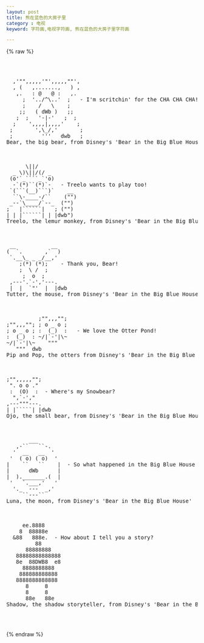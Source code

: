 ```yaml
---
layout: post
title: 熊在蓝色的大房子里
category : 电视
keyword: 字符画,电视字符画, 熊在蓝色的大房子里字符画

---
```

{% raw %}
<pre>



  ,'"",,,,,'"',,,,,""',
  , (   ,.......,   ) ,
   ,.   : @   @ :   ,.
     ;  '../^\..'  ;   - I'm scritchin' for the CHA CHA CHA!
     ;    /   \    ; 
    ;;   ( dWb )   ;;
   ;  ;   '-|-'   ;  ;
  ;    ',,,,|,,,,'    ;
 ;       ',\_/,'       ;
 ;         '''   dwb   ;
Bear, the big bear, from Disney's 'Bear in the Big Blue House'



      \||/ 
  _ \)\||/(/ _
 (o'`_````_`'o) 
  -`(*)``(*)`-   - Treelo wants to play too!
 `(```(__)```)`    __
  ``\-____-/``    ("")
 _--`\____/`--_  ("")
;   |``````|   ; ("")
| | |``````| | |dwb")
Treelo, the lemur monkey, from Disney's 'Bear in the Big Blue House'



 __           __
(  `.       ,`  ) 
 `.__\_ _ _/__,'
    ;(*) (*);    - Thank you, Bear!
    ;  \ /  ; 
     ;  o  ;
 ,---'.`-','---.
 |  |  `"'  |  |dwb
Tutter, the mouse, from Disney's 'Bear in the Big Blue House'



          ;"",,,"";
;"",,,""; ; o _ o ;
; o _ o ; :  (_)  :   - We love the Otter Pond!
:  (_)  : ~/|`-'|\~
~/|`-'|\~    """
   """  dwb
Pip and Pop, the otters from Disney's 'Bear in the Big Blue House'



;"",,,,,"";
 ". o o ."
 :  (O)  :  - Where's my Snowbear?
  ",`-',"
,---"""---.
| |`````| |dwb
Ojo, the small bear, from Disney's 'Bear in the Big Blue House'



       ___
   ,-``   ``-.
  '  __   __  '
 '  ( o) ( o)  '
|    ``   ``    |  - So what happened in the Big Blue House today?
|      dWb      |
|  )._______.(  |
 '   `.___,'   '
  '._  ---  _,'
     ``---``
Luna, the moon, from Disney's 'Bear in the Big Blue House'



     ee.8888
    8  88888e
  &88   888e.  - How about I tell you a story?
         88
      88888888
   88888888888888 
   8e  88DWB8  e8
     8888888888
    888888888888
   8888888888888
      8     8
      8     8
      88e   88e
Shadow, the shadow storyteller, from Disney's 'Bear in the Big Blue House'


 </pre>
{% endraw %}
